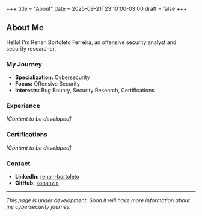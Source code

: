 +++
title = "About"
date = 2025-09-21T23:10:00-03:00
draft = false
+++

## About Me

Hello! I'm Renan Bortoleto Ferreira, an offensive security analyst and security researcher.

### My Journey

- **Specialization:** Cybersecurity
- **Focus:** Offensive Security
- **Interests:** Bug Bounty, Security Research, Certifications

### Experience

*[Content to be developed]*

### Certifications

*[Content to be developed]*

### Contact

- **LinkedIn:** [renan-bortoleto](https://linkedin.com/in/renan-bortoleto/)
- **GitHub:** [konanzin](https://github.com/konanzin/)

---

*This page is under development. Soon it will have more information about my cybersecurity journey.*
